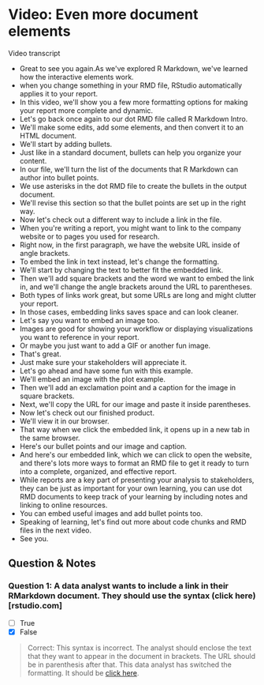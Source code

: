 # Video: Even more document elements

Video transcript

- Great to see you again.As we've explored R Markdown, we've learned how the interactive elements work.
- when you change something in your RMD file, RStudio automatically applies it to your report.
- In this video, we'll show you a few more formatting options for making your report more complete and dynamic.
- Let's go back once again to our dot RMD file called R Markdown Intro.
- We'll make some edits, add some elements, and then convert it to an HTML document.
- We'll start by adding bullets.
- Just like in a standard document, bullets can help you organize your content.
- In our file, we'll turn the list of the documents that R Markdown can author into bullet points.
- We use asterisks in the dot RMD file to create the bullets in the output document.
- We'll revise this section so that the bullet points are set up in the right way.
- Now let's check out a different way to include a link in the file.
- When you're writing a report, you might want to link to the company website or to pages you used for research.
- Right now, in the first paragraph, we have the website URL inside of angle brackets.
- To embed the link in text instead, let's change the formatting.
- We'll start by changing the text to better fit the embedded link.
- Then we'll add square brackets and the word we want to embed the link in, and we'll change the angle brackets around the URL to parentheses.
- Both types of links work great, but some URLs are long and might clutter your report.
- In those cases, embedding links saves space and can look cleaner.
- Let's say you want to embed an image too.
- Images are good for showing your workflow or displaying visualizations you want to reference in your report.
- Or maybe you just want to add a GIF or another fun image.
- That's great.
- Just make sure your stakeholders will appreciate it.
- Let's go ahead and have some fun with this example.
- We'll embed an image with the plot example.
- Then we'll add an exclamation point and a caption for the image in square brackets.
- Next, we'll copy the URL for our image and paste it inside parentheses.
- Now let's check out our finished product.
- We'll view it in our browser.
- That way when we click the embedded link, it opens up in a new tab in the same browser.
- Here's our bullet points and our image and caption.
- And here's our embedded link, which we can click to open the website, and there's lots more ways to format an RMD file to get it ready to turn into a complete, organized, and effective report.
- While reports are a key part of presenting your analysis to stakeholders, they can be just as important for your own learning, you can use dot RMD documents to keep track of your learning by including notes and linking to online resources.
- You can embed useful images and add bullet points too.
- Speaking of learning, let's find out more about code chunks and RMD files in the next video.
- See you.

## Question & Notes

### Question 1: A data analyst wants to include a link in their RMarkdown document. They should use the syntax (click here)[rstudio.com]

- [ ] True
- [x] False

> Correct: This syntax is incorrect. The analyst should enclose the text that they want to appear in the document in brackets. The URL should be in parenthesis after that. This data analyst has switched the formatting. It should be [click here](rstudio.com).
